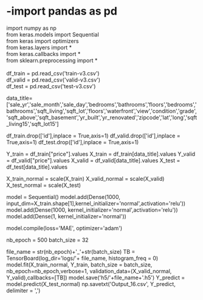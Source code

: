 # -import pandas as pd<br>
import numpy as np<br>
from keras.models import Sequential<br>
from keras import optimizers<br>
from keras.layers import *<br>
from keras.callbacks import *<br>
from sklearn.preprocessing import *<br>
<br>
df_train = pd.read_csv('train-v3.csv') <br>
df_valid = pd.read_csv('valid-v3.csv') <br>
df_test = pd.read_csv('test-v3.csv')<br>

data_title=['sale_yr','sale_month','sale_day','bedrooms','bathrooms','floors','bedrooms','bathrooms','sqft_living','sqft_lot','floors','waterfront','view','condition','grade','sqft_above','sqft_basement','yr_built','yr_renovated','zipcode','lat','long','sqft_living15','sqft_lot15']

df_train.drop(['id'],inplace = True,axis=1) 
df_valid.drop(['id'],inplace = True,axis=1) 
df_test.drop(['id'],inplace = True,axis=1)

Y_train = df_train["price"].values
X_train = df_train[data_title].values
Y_valid = df_valid["price"].values
X_valid = df_valid[data_title].values
X_test = df_test[data_title].values

X_train_normal = scale(X_train)
X_valid_normal = scale(X_valid)
X_test_normal = scale(X_test)


model = Sequential()
model.add(Dense(1000, input_dim=X_train.shape[1],kernel_initializer='normal',activation='relu'))
model.add(Dense(1000, kernel_initializer='normal',activation='relu'))
model.add(Dense(1, kernel_initializer='normal'))

model.compile(loss='MAE', optimizer='adam')

nb_epoch = 500
batch_size = 32

file_name = str(nb_epoch)+'_'+str(batch_size)
TB = TensorBoard(log_dir='logs/'+ file_name, histogram_freq = 0)
model.fit(X_train_normal, Y_train, batch_size = batch_size, nb_epoch=nb_epoch,verbose=1, validation_data=(X_valid_normal, Y_valid),callbacks=[TB])
model.save('h5/'+file_name+'.h5')
Y_predict = model.predict(X_test_normal)
np.savetxt('Output_16.csv', Y_predict, delimiter = ',')
